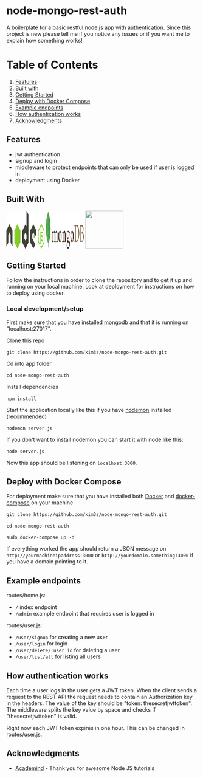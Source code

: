 
# node-mongo-rest-auth

A boilerplate for a basic restful node.js app with authentication.
Since this project is new please tell me if you notice any issues or if you want me to explain how something works!

# Table of Contents
1. [Features](#features)
2. [Built with](#built-with)
3. [Getting Started](#getting-started)
4. [Deploy with Docker Compose](#deploy-with-docker-compose)
5. [Example endpoints](#example-endpoints)
6. [How authentication works](#how-authentication-works)
7. [Acknowledgments](#acknowledgments)

## Features
- jwt authentication
- signup and login
- middleware to protect endpoints that can only be used if user is logged in
- deployment using Docker

## Built With

[<img src="https://raw.githubusercontent.com/gilbarbara/logos/master/logos/nodejs.svg?sanitize=true" height="100" width="100">](https://nodejs.org/en/) [<img src="https://raw.githubusercontent.com/gilbarbara/logos/master/logos/mongodb.svg?sanitize=true" height="100" width="100">](https://www.mongodb.com/) [<img src="https://raw.githubusercontent.com/gilbarbara/logos/master/logos/docker.svg?sanitize=true" height="100" width="100">](https://www.docker.com/)

  

## Getting Started
Follow the instructions in order to clone the repository and to get it up and running on your local machine. Look at deployment for instructions on how to deploy using docker.

### Local development/setup
First make sure that you have installed [mongodb](https://www.mongodb.com/) and that it is running on "localhost:27017".

Clone this repo
```
git clone https://github.com/kim3z/node-mongo-rest-auth.git
```
Cd into app folder
```
cd node-mongo-rest-auth
```
Install dependencies
```
npm install
```
Start the application locally like this if you have [nodemon](https://www.npmjs.com/package/nodemon) installed (recommended)
```
nodemon server.js
```
If you don't want to install nodemon you can start it with node like this:
```
node server.js
```
Now this app should be listening on ``localhost:3000``.

## Deploy with Docker Compose

For deployment make sure that you have installed both [Docker](https://www.docker.com/get-started) and [docker-compose](https://docs.docker.com/compose/install/) on your machine.

```
git clone https://github.com/kim3z/node-mongo-rest-auth.git
```
```
cd node-mongo-rest-auth
```
```
sudo docker-compose up -d
```
If everything worked the app should return a JSON message on ``http://yourmachineipaddress:3000`` or ``http://yourdomain.something:3000`` if you have a domain pointing to it.

## Example endpoints
routes/home.js:
- ``/`` index endpoint
- ``/admin`` example endpoint that requires user is logged in

routes/user.js:
- ``/user/signup`` for creating a new user
- ``/user/login`` for login
- ``/user/delete/:user_id`` for deleting a user
- ``/user/list/all`` for listing all users

## How authentication works 

Each time a user logs in the user gets a JWT token. When the client sends a request to the REST API the request needs to contain an Authorization key in the headers. The value of the key should be "token: thesecretjwttoken". The middleware splits the key value by space and checks if "thesecretjwttoken" is valid.

Right now each JWT token expires in one hour. This can be changed in routes/user.js.

## Acknowledgments

*  [Academind](https://github.com/academind) - Thank you for awesome Node JS tutorials
